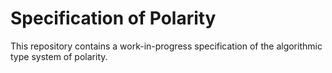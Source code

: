 # Specification of Polarity

This repository contains a work-in-progress specification of the algorithmic type system of polarity.
